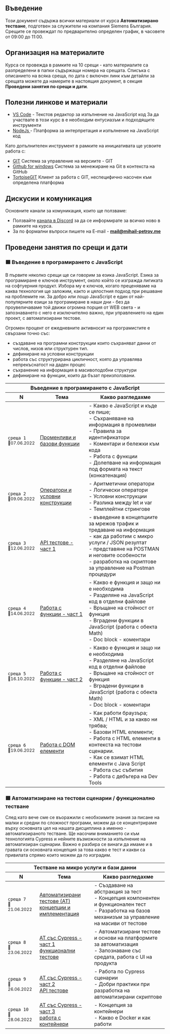 ## Въведение
Този документ съдържа всички материали от курса **Автоматизирано тестване**, подготвен за служители на компания Siemens България. Срещите се провеждат по предварително определен график, в часовете от 09:00 до 11:00.  

## Организация на материалите
Курса се провежда в рамките на 10 срещи - като материалите са разпределени в папки съдържащи номера на срещата. Списъка с описанието на всяка среща, по дата с включен линк към детайли за срещата можете да намерите в настоящия документ, в секция **Проведени занятия по срещи и дати**.

## Полезни линкове и материали

- [VS Code](https://code.visualstudio.com/) - Текстов редактор за изпълнение на JavaScript код
За да участвате в този курс в е необходим ентусиазъм и подходящите инструменти 
- [NodeJs ](https://nodejs.org/en/) - Платформа за интерпретация и изпълнение на JavaScript код

Като допълнителен инструмент в рамките на инициативата ще усвоите работа с:
- [GIT](https://git-scm.com/download/win)  Система за управление на версиите - GIT
- [Github for windows](https://desktop.github.com/) Система за менежиране на Git в контекста на GitHub
- [TortoiseGIT](https://tortoisegit.org/) Клиент за работа с GIT, неспецифично насочен към определена платформа

## Дискусии и комуникация
Основните канали за комуникация, които ще ползваме:
- Ползвайте [канала в Discord](https://discord.gg/DPAtP5u57H) за да се информирате за всичко ново в рамките на курса. 
- За по формални въпроси пишете на E-mail - **mail@mihail-petrov.me**

## Проведени занятия по срещи и дати

### 🟦 Въведение в програмирането с JavaScript

В първите няколко срещи ще си говорим за езика JavaScript. Езика за програмиране е ключов инструмент, около който се изгражда лигиката на софтуерния продукт. Избора му е ключов, когато преценяваме на каква технология ще заложим, както и цялостния подход при решаване на проблемите ни. За добро или лощо JavaScript е един от най-популярните езици за програмиране в наши дни - без да проувеличаваме той движи огромна порция от WEB света - и запознаването с него е изключително важно, при управлението на един проект, с автоматизирани тестове. 

Огромен процент от ежедневните активносит на програмистите е свързани точно със: 
 - създаване на програмни конструкции които съхраняват данни от числов, низов или структурен тип.
 - дефиниране на условни конструкции
 - работа със структурирана цикличност, която да управлява непрекъснатост на даден процес
 - съхранение на информация в масивоподобни структури
 - дефиниране на функции, които да бъзат преизползвани.

<table>
    <thead>
        <tr>
          <th colspan="3">
            Въведение в програмирането с JavaScript
          </th>
        </tr>
        <tr>
            <th width="120">N</th>
            <th width="280px">Тема</th>
            <th width="610px">Какво разгледахме</th>
        </tr>
    </thead>
    <tbody>
        <tr>
            <td>
                <code>среща 1</code><br>
                <sub>📅07.06.2022</sub>
            </td>
            <td>
                <a href="./meet-01/">
                    Променливи и базови функции
                </a>
            </td>
            <td>
            - Какво е JavaScript и къде се пише; <br>
            - Съхраняване на информация в промевливи <br>
            - Правила за идентификатори <br>
            - Коментари и бележки към кода <br>
            - Работа с функции <br>
            - Долепване на информация под формата на текст (конкатенация)
            </td>
        </tr>
        <tr>
            <td>
                <code>среща 2</code><br>
                <sub>📅09.06.2022</sub>
            </td>
            <td>
                <a href="./meet-02/">
                    Оператори и условни конструкции
                </a>
            </td>
            <td>
            - Аритметични оператори <br>
            - Логически оператори <br>
            - Условни конструкции <br>
            - Разлика между let и var <br>
            - Темплейтни стрингове
            </td>
        </tr>
        <tr>
            <td>
                <code>среща 3</code><br>
                <sub>📅12.06.2022</sub>
            </td>
            <td>
                <a href="./22-22/meet-03/">
                    API тестове - част 1
                </a>
            </td>
            <td>
            - въведение в концепциите за мрежов трафик и тредаване на информация <br>
            - как да работим с микро услуги / JSON резултат <br>
            - представяне на POSTMAN и неговите особености <br>
            - разработка на скриптове за управление на Postman процедури
            </td>
        </tr>
        <tr>
            <td>
                <code>среща 4</code><br>
                <sub>📅14.06.2022</sub>
            </td>
            <td>
                <a href="./22-22/meet-04/">
                      Работа с функции - част 1
                </a>
            </td>
            <td>
            - Какво е функция и защо ни е необходима <br>
            - Разделяне на JavaScript код в отделни файлове <br>
            - Връщане на стойност от функция <br>
            - Вградени функции в JavaScript (работа с обекта Math) <br>
            - Doc block - коментари
            </td>
        </tr>
        <tr>
            <td>
                <code>среща 5</code><br>
                <sub>📅16.10.2022</sub>
            </td>
            <td>
                <a href="./22-22/meet-05/">
                    Работа с функции - част 2
                </a>
            </td>
            <td>
            - Какво е функция и защо ни е необходима <br>
            - Разделяне на JavaScript код в отделни файлове <br>
            - Връщане на стойност от функция <br>
            - Вградени функции в JavaScript (работа с обекта Math) <br>
            - Doc block - коментари
            </td>
        </tr>
        <tr>
            <td>
                <code>среща 6</code><br>
                <sub>📅19.06.2022</sub>
            </td>
            <td>
                <a href="./22-22/meet-06/">
                     Работа с DOM елементи
                </a>
            </td>
            <td>
            - Как работи браузъра; <br>
            - XML / HTML и за какво ни трябва; <br>
            - Базови HTML елементи; <br>
            - Работа с HTML елементи в контекста на тестови сценарии. <br>
            - Как се взимат HTML елементи с Java Script <br>
            - Работа със събития <br>
            - Работа с дебъгера на Dev Tools
            </td>
        </tr>        
    </tbody>
</table>

### 🟥 Автоматизиране на тестови сценарии / функционално тестване
След като вече сме се въоражили с необхоимите знания за писане на малки и средни по сложност програми, можем да се концентрираме върху основната цел на нашата дисциплина а именно - автоматизираното тестване. Ще насочим вниманието си към технологията Cypress и нейните възможности за изпълнение на автоматизиран сценарии. Важно е разбира се винаги да имаме и в гравата си основната концепция за това  какво е тест и какви са привилата спрямо които можем да го изградим.

<table>
    <thead>
        <tr>
          <th colspan="3">
            Тестване на микро услуги и бази данни
          </th>
        </tr>
        <tr>
            <th width="120">N</th>
            <th width="280px">Тема</th>
            <th width="610px">Какво разгледахме</th>
        </tr>
    </thead>
    <tbody>
        <tr>
            <td>
                <code>среща 7</code><br>
                <sub>📅21.06.2022</sub>
            </td>
            <td>
                <a href="./meet-07/">
                    Автоматизирани тестове (АТ) <br>
                    концепции и имплементация
                </a>
            </td>
            <td>
            - Създаване на абстракция за тест <br>
            - Концепция компонентен и функционален тест <br>
            - Разработка на базов механизъм за управление на масиви от тестове
            </td>
        </tr>
        <tr>
            <td>
                <code>среща 8</code><br>
                <sub>📅23.06.2022</sub>
            </td>
            <td>
                <a href="./meet-08/">
                    АТ със Cypress - част 1 <br> функционални тестове 
                </a>
            </td>
            <td>
- Автоматизирани тестове и основи на платформите за автоматизация <br>
- Запознаване със средата, работа с UI на продукта
            </td>
        </tr>
        <tr>
            <td>
                <code>среща 9</code><br>
                <sub>📅26.06.2022</sub>
            </td>
            <td>
                <a href="./meet-09/">
                    АТ със Cypress - част 2 <br> API тестове
                </a>
            </td>
            <td>
            - Работа по Cypress сценарии <br>
            - Добри практики при разработка на автоматизирани скриптове
            </td>
        </tr>
        <tr>
            <td>
                <code>среща 10</code><br>
                <sub>📅28.06.2022</sub>
            </td>
            <td>
                <a href="./meet-10/">
                      АТ със Cypress - част 3 <br> работа с контейнери
                </a>
            </td>
            <td>
            - Концепция за контейнери <br>
            - Какво е Docker и как работи
            </td>
        </tr>
    </tbody>
</table>
